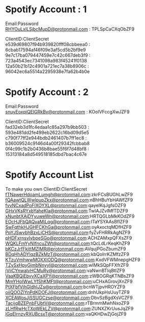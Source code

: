# Spotify Account : 1

Email:Password   
RHYOuLxILSjbcMupD@protonmail.com : TPLSpCaCXqObZF9

ClientID:ClientSecret    
e539d69807f94b939820fff08cbbeea0 : 6cbab17594af46f09e3af5cd5b2bf9e9   
9e7c17ba079447459e7c42c667deb3f9 : 723a4543ec7341098a983f45241f0138   
12a50b21b12c4901a721ec7a38b8906c : 96042ec6a5514a2295938e7fa62b4b0e   


# Spotify Account : 2

Email:Password   
snuyEoxpiQElGRkBv@protonmail.com : KOoIVFccgXwJZF9

ClientID:ClientSecret    
fad32eb3d1fc4edaa1c85a297b9bb503 : 593e481dd2fe499eb2622c16bd09d5e5   
c790f77ff2e944bdb2461407b7ff1ec8 : b36009524c9146d4a00f29342fcbbab8   
0f4c99c1b2b0436b8bae55f6f7d48bf8 : 15313184a8d549518185dbd7bac4c67e   

# Spotify Account List
To make you own ClientID:ClientSecret
fTNawerHdoamLumgh@protonmail.com:zkrFCsBUGhLwZF9
fQAawtQLWwlpupZkx@protonmail.com:nBhHBuYbHAWfZF9
fvvNCxadPoFlXOYXL@protonmail.com:qayeIKqJgfsOZF9
GHxVKsRYxbYaheKla@protonmail.com:TwIAJZvIMfTDZF9
xNunbtXAjDYyuweWn@protonmail.com:HRTQGLbMkKOdZF9
EOcHJFbQAQvaMjLqg@protonmail.com:ITaYSYAAsBfIZF9
SwFqthkHJGHFCKhGa@protonmail.com:oyAxoctqMDfHZF9
PpYJSwvbhBzxLjCHS@protonmail.com:fyZvFHRRkAgNZF9
pHDFxrnsvIvbpeSGo@protonmail.com:ACHZAMxpQFXsZF9
WQKLFmYyNIfncuZWt@protonmail.com:tQcLdLrKeqKhZF9
bKCzJrfFkittMZIMR@protonmail.com:AVqujPGoZbumZF9
BDqHhADYlqzBZkMzT@protonmail.com:kbQoIrrKZMfzZF9
KTzuVmhwwMOXXIODQ@protonmail.com:KxdVFWMnepgHZF9
TZySxHpyGjmbNnyyI@protonmail.com:wIMkSQpFFXfrZF9
jViiCYnwalvHCMuRy@protonmail.com:vaNwnBTIqBtIZF9
VaaKBQiEbvvXCaXPY@protonmail.com:zWBOGRqKTNBsZF9
MmYHoIWwLYfShKMFt@protonmail.com:uCHxAGrovjXnZF9
PtXFbfVjhGldhIJZs@protonmail.com:bcnWTjpvHROYZF9
oijQOOZlYnPdKDOFJ@protonmail.com:dnhUkpHsUuyTZF9
XCEAWosJjSSUGCzse@protonmail.com:DbvSzBgdXsVCZF9
TacijqBZEPnbFUbtV@protonmail.com:rTBrmmMwhNxoZF9
zLHfRwHcTXpWEkLZV@protonmail.com:ZUNXZKrUusJqZF9
lGqEIrnzvRXUBcsxT@protonmail.com:vaQKHDwZjGojZF9
